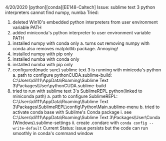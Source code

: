 4/20/2020
[python][conda][EE148-Caltech]
Issue: sublime text 3 python interpreters cannot find numpy, numba
Tried: 
1. deleted Win10's embedded python interpreters from user environment variable PATH
2. added miniconda's python interpreter to user environment variable PATH
3. installed numpy with conda only 
	a. turns out removing numpy with conda also removes matplotlib package. Annoying! 
4. installed numpy with pip only 
5. installed numba with conda only 
6. installed numba with pip only 
7. configured(made sure) sublime text 3 is running with minicoda's python 
	a. path to configure pythonCUDA.sublime-build:
		C:\Users\di111\AppData\Roaming\Sublime Text 3\Packages\User\pythonCUDA.sublime-build
8. tried to run with sublime text 3's SublimeREPL python(linked to miniconda path)
	a. path to configure SublimeREPL: 
		C:\Users\di111\AppData\Roaming\Sublime Text 3\Packages\SublimeREPL\config\Python\Main.sublime-menu
	b. tried to activate conda base with Sublime's Conda package 
		i. see C:\Users\di111\AppData\Roaming\Sublime Text 3\Packages\User\Conda (Windows).sublime-settings
		ii. create .condarc with `conda config --write-default`
Current Status: issue persists but the code can run smoothly in conda's command window 